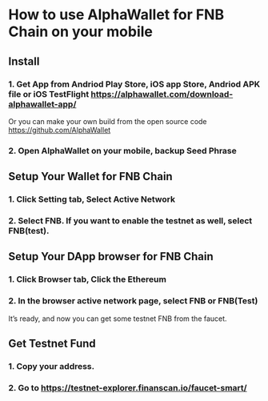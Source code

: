 # How to use AlphaWallet for FNB Chain on your mobile
## Install
### 1. Get App from Andriod Play Store, iOS app Store, Andriod APK file or iOS TestFlight https://alphawallet.com/download-alphawallet-app/
Or you can make your own build from the open source code https://github.com/AlphaWallet

### 2. Open AlphaWallet on your mobile, backup Seed Phrase

## Setup Your Wallet for FNB Chain
### 1. Click Setting tab, Select Active Network

### 2. Select FNB. If you want to enable the testnet as well, select FNB(test).

## Setup Your DApp browser for FNB Chain
### 1. Click Browser tab, Click the Ethereum 

### 2. In the browser active network page, select FNB or FNB(Test) 

It’s ready, and now you can get some testnet FNB from the faucet.

## Get Testnet Fund
### 1. Copy your address.

### 2. Go to <https://testnet-explorer.finanscan.io/faucet-smart/>
